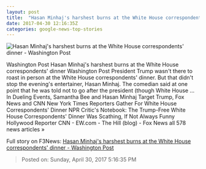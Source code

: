 ```yaml
---
layout: post
title:  "Hasan Minhaj's harshest burns at the White House correspondents' dinner - Washington Post"
date: 2017-04-30 12:16:35Z
categories: google-news-top-stories
---
```


![Hasan Minhaj's harshest burns at the White House correspondents' dinner - Washington Post](https://img.washingtonpost.com/rf/image_1484w/2010-2019/Wires/Images/2017-04-29/Getty/674961622.jpg)

Washington Post Hasan Minhaj's harshest burns at the White House correspondents' dinner Washington Post President Trump wasn't there to roast in person at the White House correspondents' dinner. But that didn't stop the evening's entertainer, Hasan Minhaj. The comedian said at one point that he was told not to go after the president (though White House ... In Dueling Events, Samantha Bee and Hasan Minhaj Target Trump, Fox News and CNN New York Times Reporters Gather For White House Correspondents' Dinner NPR Critic's Notebook: The Trump-Free White House Correspondents' Dinner Was Scathing, If Not Always Funny Hollywood Reporter CNN - EW.com - The Hill (blog) - Fox News all 578 news articles »


Full story on F3News: [Hasan Minhaj's harshest burns at the White House correspondents' dinner - Washington Post](http://www.f3nws.com/n/hXAaBC)

> Posted on: Sunday, April 30, 2017 5:16:35 PM
